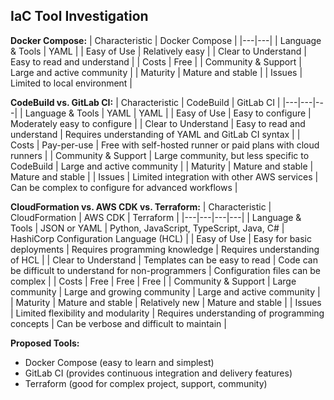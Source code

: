 ## IaC Tool Investigation

**Docker Compose:**
| Characteristic | Docker Compose |
|---|---|
| Language & Tools | YAML |
| Easy of Use | Relatively easy |
| Clear to Understand | Easy to read and understand |
| Costs | Free |
| Community & Support | Large and active community |
| Maturity | Mature and stable |
| Issues | Limited to local environment |

**CodeBuild vs. GitLab CI:**
| Characteristic | CodeBuild | GitLab CI |
|---|---|---|
| Language & Tools | YAML | YAML |
| Easy of Use | Easy to configure | Moderately easy to configure |
| Clear to Understand | Easy to read and understand | Requires understanding of YAML and GitLab CI syntax |
| Costs | Pay-per-use | Free with self-hosted runner or paid plans with cloud runners |
| Community & Support | Large community, but less specific to CodeBuild | Large and active community |
| Maturity | Mature and stable | Mature and stable |
| Issues | Limited integration with other AWS services | Can be complex to configure for advanced workflows |

**CloudFormation vs. AWS CDK vs. Terraform:**
| Characteristic | CloudFormation | AWS CDK | Terraform |
|---|---|---|---|
| Language & Tools | JSON or YAML | Python, JavaScript, TypeScript, Java, C# | HashiCorp Configuration Language (HCL) |
| Easy of Use | Easy for basic deployments | Requires programming knowledge | Requires understanding of HCL |
| Clear to Understand | Templates can be easy to read | Code can be difficult to understand for non-programmers | Configuration files can be complex |
| Costs | Free | Free | Free |
| Community & Support | Large community | Large and growing community | Large and active community |
| Maturity | Mature and stable | Relatively new | Mature and stable |
| Issues | Limited flexibility and modularity | Requires understanding of programming concepts | Can be verbose and difficult to maintain |

**Proposed Tools:**
* Docker Compose (easy to learn and simplest)
* GitLab CI (provides continuous integration and delivery features)
* Terraform (good for complex project, support, community)
